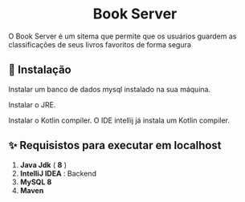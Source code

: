 <h1 align="center">
  Book Server
</h1>

O Book Server é um sitema que permite que os usuários guardem as classificações de seus livros favoritos de forma segura


## :construction_worker: Instalação

 Instalar um banco de dados mysql instalado na sua máquina.
 
 Instalar o JRE.

 Instalar o Kotlin compiler. O IDE intellij já instala um Kotlin compiler.
 

## :sparkles:	Requisistos para executar em localhost

1. **Java Jdk** ( **8** )
2.  **IntelliJ IDEA**  :  Backend
8. **MySQL 8**
9. **Maven**
